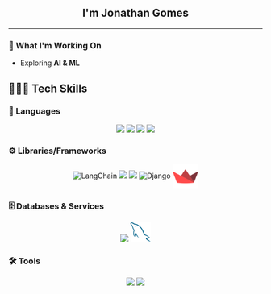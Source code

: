 ## <div align="center">I'm Jonathan Gomes</div>  

---

### 🔭 What I'm Working On
- Exploring **AI & ML**  

## 🧑🏽‍💻 Tech Skills  
### 🚀 Languages  
<p align="center">
  <img src="https://img.shields.io/badge/Python-14354C?style=for-the-badge&logo=python&logoColor=yellow" />
  <img src="https://img.shields.io/badge/JavaScript-F7DF1E?style=for-the-badge&logo=javascript&logoColor=black" />
  <img src="https://img.shields.io/badge/AWS-232F3E?style=for-the-badge&logo=amazonaws&logoColor=white" />
  <img src="https://img.shields.io/badge/next.js-000000?style=for-the-badge&logo=nextdotjs&logoColor=white"/>

  
</p>

### ⚙️ Libraries/Frameworks  
<p align="center">
<img src="https://img.shields.io/badge/LangChain-ffffff?logo=langchain&logoColor=green" alt="LangChain" />
<img src="https://img.shields.io/badge/FastAPI-005571?style=for-the-badge&logo=fastapi&logoColor=white" />
<img src="https://img.shields.io/badge/Flask-005571?style=for-the-badge&logo=flask&logoColor=white" />
<img src="https://img.shields.io/badge/Django-092E20?style=for-the-badge&logo=django&logoColor=white" alt="Django">
<img src="https://github.com/devicons/devicon/blob/v2.16.0/icons/streamlit/streamlit-original.svg" alt="Streamlit" height="50" style="vertical-align: middle;">

</p>

### 🗄 Databases & Services  
<p align="center">
  <img src="https://img.shields.io/badge/PostgreSQL-316192?style=for-the-badge&logo=postgresql&logoColor=white" />
  <img src="https://github.com/devicons/devicon/blob/master/icons/mysql/mysql-original.svg" alt="MySql" height=40>
</p>


### 🛠 Tools  
<p align="center">
  <img src="https://img.shields.io/badge/Visual%20Studio%20Code-0078d7.svg?style=for-the-badge&logo=visual-studio-code&logoColor=white" />
  <img src="https://img.shields.io/badge/docker-2496ED?style=for-the-badge&logo=docker&logoColor=white" />
</p>
